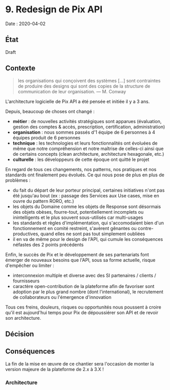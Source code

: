 # 9. Redesign de Pix API

Date : 2020-04-02

## État

Draft

## Contexte

> les organisations qui conçoivent des systèmes [...] sont contraintes de produire des designs qui sont des copies de la structure de communication de leur organisation.
> — M. Conway

L'architecture logicielle de Pix API a été pensée et initiée il y a 3 ans. 

Depuis, beaucoup de choses ont changé :

- **métier** : de nouvelles activités stratégiques sont apparues (évaluation, gestion des comptes & accès, prescription, certification, administration)
- **organisation** : nous sommes passés d'1 équipe de 6 personnes à 4 équipes produit de 6 personnes
- **technique** : les technologies et leurs fonctionnalités ont évoluées de même que notre compréhension et notre maîtrise de celles-ci ainsi que de certains concepts (clean architecture, architecture hexagonale, etc.)
- **culturelle** : les développeurs de cette époque ont quitté le projet

En regard de tous ces changements, nos patterns, nos pratiques et nos standards ont finalement peu évolués. Ce qui nous pose de plus en plus de problèmes :

- du fait du départ de leur porteur principal, certaines initiatives n'ont pas été jusqu'au bout (ex : passage des Services aux Use cases, mise en ouvre du pattern RORO, etc.)
- les objets du Domaine comme les objets de Response sont désormais des objets obèses, fourre-tout, potentiellement incomplets ou inintelligents et le plus souvent sous-utilisés car multi-usages
- les standards et règles d'implémentation, qui s'accomodaient bien d'un fonctionnement en comité restreint, s'avèrent gênantes ou contre-productives, quand elles ne sont pas tout simplement oubliées
- il en va de même pour le design de l'API, qui cumule les conséquences néfastes des 2 points précédents

Enfin, le succès de Pix et le développement de ses partenariats font émerger de nouveaux besoins que l'API, sous sa forme actuelle, risque d'empêcher ou limiter : 

- interconnexion multiple et diverse avec des SI partenaires / clients / fournisseurs
- caractère open-contribution de la plateforme afin de favoriser sont adoption par le plus grand nombre (dont l'international), le recrutement de collaborateurs ou l'émergence d'innovation

Tous ces freins, douleurs, risques ou opportunités nous poussent à croire qu'il est aujourd'hui temps pour Pix de dépoussiérer son API et de revoir son architecture.

## Décision


## Conséquences

La fin de la mise en œuvre de ce chantier sera l'occasion de monter la version majeure de la plateforme de 2.x à 3.X !

### Architecture



